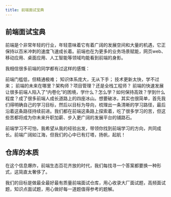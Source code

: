 ```yaml
---
title: 前端面试宝典
---
```

## 前端面试宝典

前端是个非常年轻的行业，年轻意味着它有着广阔的发展空间和大量的机遇，它正保持以百米冲刺的速度飞速成长着。前端也在为更多的业务场景赋能，网页web、移动应用、桌面应用、人工智能等领域均能看到前端的身影。

我相信很多前端的同学都有过这样的感慨：

前端门槛低，但精通极难；
知识体系庞大，无从下手；
技术更新太快，学不过来；
前端的未来在哪里？架构师？项目管理？还是全栈工程师？
前端的快速发展让很多前端人陷入了“内卷化”的困境，学什么？怎么学？如何保持高效？学到什么程度？成了很多前端人成长道路上的四座冰山。想要破冰，其实也很简单，首先我们得明确自己的学习目标，然后以目标为导向，梳理出一条清晰的学习路径，最后沿着这条路径持续前进。我们都在前端这条路上探索着，吃了很多学习的苦，但这些苦都将成为你未来升职加薪、步入更广阔的发展平台的铺路石。

前端学习不可怕，我希望从我的经验出发，带领你找到前端学习的方向，共同成长。前端广阔如江海，但我们的心中已有灯塔，扬帆，起航！

## 仓库的本质

在这个信息爆炸，前端生态百花齐放的时代，我们每找寻一个答案都要换一种形式，这简直太奢侈了。

我们的目标是做最全最好最有质量前端面试仓库，用心收录大厂面试题，高频面试题，知识点面试题，用心做好每一道题值得参考的题解。